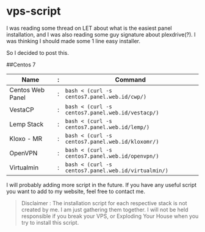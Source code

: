# vps-script

I was reading some thread on LET about what is the easiest panel installation, and I was also reading some guy signature about plexdrive(?). I was thinking I should made some 1 line easy installer.

So I decided to post this.

##Centos 7

| Name             | : | Command                                             |
|------------------|---|-----------------------------------------------------|
| Centos Web Panel | : | `bash < (curl -s centos7.panel.web.id/cwp/)`        |
| VestaCP          | : | `bash < (curl -s centos7.panel.web.id/vestacp/)`    |
| Lemp Stack       | : | `bash < (curl -s centos7.panel.web.id/lemp/)`       |
| Kloxo - MR       | : | `bash < (curl -s centos7.panel.web.id/kloxomr/)`    |
| OpenVPN          | : | `bash < (curl -s centos7.panel.web.id/openvpn/)`    |
| Virtualmin       | : | `bash < (curl -s centos7.panel.web.id/virtualmin/)` |

I will probably adding more script in the future. If you have any useful script you want to add to my website, feel free to contact me.

> Disclaimer :
> The installation script for each respective stack is not created by me. I am just gathering them together.  I will not be held responsible if you break your VPS, or Exploding Your House when you try to install this script. 

